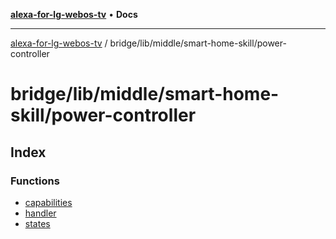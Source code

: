 [**alexa-for-lg-webos-tv**](../../../../../README.md) • **Docs**

***

[alexa-for-lg-webos-tv](../../../../../modules.md) / bridge/lib/middle/smart-home-skill/power-controller

# bridge/lib/middle/smart-home-skill/power-controller

## Index

### Functions

- [capabilities](functions/capabilities.md)
- [handler](functions/handler.md)
- [states](functions/states.md)
